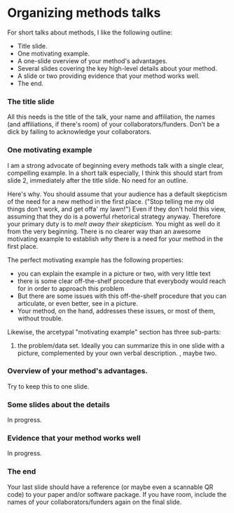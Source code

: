 # Organizing methods talks  

For short talks about methods, I like the following outline:  
- Title slide.  
- One motivating example.  
- A one-slide overview of your method's advantages.  
- Several slides covering the key high-level details about your method.  
- A slide or two providing evidence that your method works well.  
- The end.  

### The title slide

All this needs is the title of the talk, your name and affiliation, the names (and affiliations, if there's room) of your collaborators/funders.  Don't be a dick by failing to acknowledge your collaborators.  

### One motivating example  

I am a strong advocate of beginning every methods talk with a single clear, compelling example.  In a short talk especially, I think this should start from slide 2, immediately after the title slide.  No need for an outline.  

Here's why.  You should assume that your audience has a default skepticism of the need for a new method in the first place.  ("Stop telling me my old things don't work, and get offa' my lawn!")  Even if they don't hold this view, assuming that they do is a powerful rhetorical strategy anyway.  Therefore your primary duty is to _melt away their skepticism._  You might as well do it from the very beginning.  There is no clearer way than an awesome motivating example to establish _why_ there is a need for your method in the first place.

The perfect motivating example has the following properties:  
- you can explain the example in a picture or two, with very little text  
- there is some clear off-the-shelf procedure that everybody would reach for in order to approach this problem  
- But there are some issues with this off-the-shelf procedure that you can articulate, or even better, see in a picture.  
- Your method, on the hand, addresses these issues, or most of them, without trouble.  

Likewise, the arcetypal "motivating example" section has three sub-parts:  
1) the problem/data set.  Ideally you can summarize this in one slide with a picture, complemented by your own verbal description.  , maybe two.  

### Overview of your method's advantages.

Try to keep this to one slide.


### Some slides about the details  

In progress.  


### Evidence that your method works well

In progress.  

### The end

Your last slide should have a reference (or maybe even a scannable QR code) to your paper and/or software package.  If you have room, include the names of your collaborators/funders again on the final slide.  
